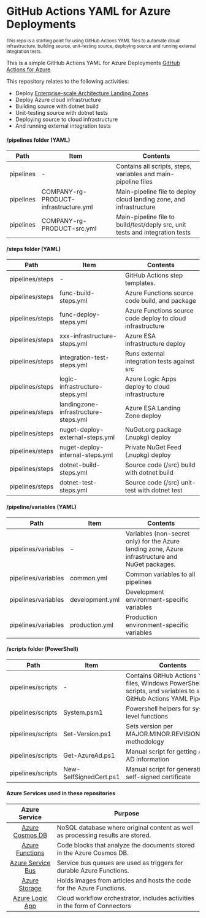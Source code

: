 # GitHub Actions YAML for Azure Deployments
<sup>This repo is a starting point for using GitHub Actions YAML files to automate cloud infrastructure, building source, unit-testing source, deploying source and running external integration tests.</sup> <br>

This is a simple GitHub Actions YAML for Azure Deployments [GitHub Actions for Azure](https://docs.microsoft.com/en-us/azure/developer/github/github-actions)

This repository relates to the following activities:
* Deploy [Enterprise-scale Architecture Landing Zones](https://docs.microsoft.com/en-us/azure/cloud-adoption-framework/ready/landing-zone/#:~:text=Azure%20landing%20zones%20are%20the%20output%20of%20a,as%20a%20service%20or%20platform%20as%20a%20service.)
* Deploy Azure cloud infrastructure
* Building source with dotnet build
* Unit-testing source with dotnet tests
* Deploying source to cloud infrastructure
* And running external integration tests

#### /pipelines folder (YAML)
Path | Item | Contents
--- | --- | ---
pipelines | - | Contains all scripts, steps, variables and main-pipeline files
pipelines | COMPANY-rg-PRODUCT-infrastructure.yml | Main-pipeline file to deploy cloud landing zone, and infrastructure
pipelines | COMPANY-rg-PRODUCT-src.yml | Main-pipeline file to build/test/deply src, unit tests and integration tests

#### /steps folder (YAML)
Path | Item | Contents
--- | --- | ---
pipelines/steps | - | GitHub Actions step templates.
pipelines/steps | func-build-steps.yml | Azure Functions source code build, and package
pipelines/steps | func-deploy-steps.yml |  Azure Functions source code deploy to cloud infrastructure
pipelines/steps | xxx-infrastructure-steps.yml | Azure ESA infrastructure deploy
pipelines/steps | integration-test-steps.yml | Runs external integration tests against src
pipelines/steps | logic-infrastructure-steps.yml | Azure Logic Apps deploy to cloud infrastructure
pipelines/steps | landingzone-infrastructure-steps.yml | Azure ESA Landing Zone deploy
pipelines/steps | nuget-deploy-external-steps.yml | NuGet.org package (.nupkg) deploy
pipelines/steps | nuget-deploy-internal-steps.yml | Private NuGet Feed (.nupkg) deploy
pipelines/steps | dotnet-build-steps.yml | Source code (/src) build with dotnet build
pipelines/steps | dotnet-test-steps.yml |  Source code (/src) unit-test with dotnet test

#### /pipeline/variables (YAML)
Path | Item | Contents
--- | --- | ---
pipelines/variables | - | Variables (non-secret only) for the Azure landing zone, Azure infrastructure and NuGet packages.
pipelines/variables | common.yml | Common variables to all pipelines
pipelines/variables | development.yml | Development environment-specific variables
pipelines/variables | production.yml | Production environment-specific variables

#### /scripts folder (PowerShell)
Path | Item | Contents
--- | --- | ---
pipelines/scripts | - | Contains GitHub Actions YAML files, Windows PowerShell scripts, and variables to support GitHub Actions YAML Pipelines.
pipelines/scripts | System.psm1 | Powershell helpers for system-level functions
pipelines/scripts | Set-Version.ps1 | Sets version per MAJOR.MINOR.REVISION.BUILD methodology
pipelines/scripts | Get-AzureAd.ps1 | Manual script for getting Azure AD information
pipelines/scripts | New-SelfSignedCert.ps1 | Manual script for generating a self-signed certificate

#### Azure Services used in these repositories
Azure Service | Purpose
:---------------------:| --- 
[Azure Cosmos DB](https://azure.microsoft.com/en-us/services/cosmos-db/)| NoSQL database where original content as well as processing results are stored.
[Azure Functions](https://azure.microsoft.com/en-us/try/app-service/)|Code blocks that analyze the documents stored in the Azure Cosmos DB.
[Azure Service Bus](https://azure.microsoft.com/en-us/services/service-bus/)|Service bus queues are used as triggers for durable Azure Functions.
[Azure Storage](https://azure.microsoft.com/en-us/services/storage/)|Holds images from articles and hosts the code for the Azure Functions.
[Azure Logic App](https://azure.microsoft.com/en-us/services/logic-apps/)|Cloud workflow orchestrator, includes activities in the form of Connectors
